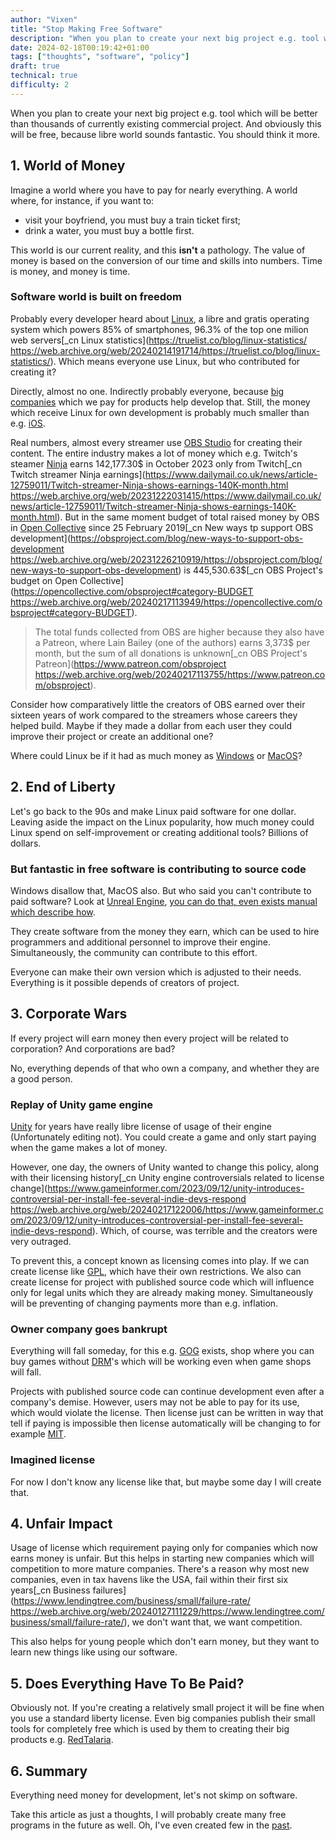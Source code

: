```yaml
---
author: "Vixen"
title: "Stop Making Free Software"
description: "When you plan to create your next big project e.g. tool which will be better than thousands of currently existing commercial project. And obviously this will be free, because libre world sounds fantastic. You should think it more."
date: 2024-02-18T00:19:42+01:00
tags: ["thoughts", "software", "policy"]
draft: true
technical: true
difficulty: 2
---
```


When you plan to create your next big project e.g. tool which will be better than thousands of currently existing commercial project. And obviously this will be free, because libre world sounds fantastic. You should think it more.

## 1. World of Money
Imagine a world where you have to pay for nearly everything. A world where, for instance, if you want to:
* visit your boyfriend, you must buy a train ticket first;
* drink a water, you must buy a bottle first.

This world is our current reality, and this **isn't** a pathology.
The value of money is based on the conversion of our time and skills into numbers. Time is money, and money is time.

### Software world is built on freedom
Probably every developer heard about [Linux](https://www.linux.org/), a libre and gratis operating system which powers 85% of smartphones, 96.3% of the top one milion web servers[_cn Linux statistics](https://truelist.co/blog/linux-statistics/ https://web.archive.org/web/20240214191714/https://truelist.co/blog/linux-statistics/). Which means everyone use Linux, but who contributed for creating it?

Directly, almost no one. Indirectly probably everyone, because [big companies](https://jobs.intel.com/en/job/-/-/599/56180513136) which we pay for products help develop that. Still, the money which receive Linux for own development is probably much smaller than e.g. [iOS](https://en.wikipedia.org/wiki/IOS).

Real numbers, almost every streamer use [OBS Studio](https://obsproject.com/) for creating their content. The entire industry makes a lot of money which e.g. Twitch's steamer [Ninja](https://en.wikipedia.org/wiki/Ninja_(gamer)) earns 142,177.30$ in October 2023 only from Twitch[_cn Twitch streamer Ninja earnings](https://www.dailymail.co.uk/news/article-12759011/Twitch-streamer-Ninja-shows-earnings-140K-month.html https://web.archive.org/web/20231222031415/https://www.dailymail.co.uk/news/article-12759011/Twitch-streamer-Ninja-shows-earnings-140K-month.html). But in the same moment budget of total raised money by OBS in [Open Collective](https://opencollective.com/) since 25 February 2019[_cn New ways tp support OBS development](https://obsproject.com/blog/new-ways-to-support-obs-development https://web.archive.org/web/20231226210919/https://obsproject.com/blog/new-ways-to-support-obs-development) is 445,530.63$[_cn OBS Project's budget on Open Collective](https://opencollective.com/obsproject#category-BUDGET https://web.archive.org/web/20240217113949/https://opencollective.com/obsproject#category-BUDGET).

> The total funds collected from OBS are higher because they also have a Patreon, where Lain Bailey (one of the authors) earns 3,373$ per month, but the sum of all donations is unknown[_cn OBS Project's Patreon](https://www.patreon.com/obsproject https://web.archive.org/web/20240217113755/https://www.patreon.com/obsproject).

Consider how comparatively little the creators of OBS earned over their sixteen years of work compared to the streamers whose careers they helped build. Maybe if they made a dollar from each user they could improve their project or create an additional one?

Where could Linux be if it had as much money as [Windows](https://www.microsoft.com/en-us/windows) or [MacOS](https://www.apple.com/macos)?

## 2. End of Liberty
Let's go back to the 90s and make Linux paid software for one dollar. Leaving aside the impact on the Linux popularity, how much money could Linux spend on self-improvement or creating additional tools? Billions of dollars.

### But fantastic in free software is contributing to source code
Windows disallow that, MacOS also. But who said you can't contribute to paid software? Look at [Unreal Engine](https://www.unrealengine.com/), [you can do that, even exists manual which describe how](https://docs.unrealengine.com/5.3/en-US/contributing-to-the-unreal-engine/).

They create software from the money they earn, which can be used to hire programmers and additional personnel to improve their engine. Simultaneously, the community can contribute to this effort.

Everyone can make their own version which is adjusted to their needs. Everything is it possible depends of creators of project.

## 3. Corporate Wars
If every project will earn money then every project will be related to corporation? And corporations are bad? 

No, everything depends of that who own a company, and whether they are a good person.

### Replay of Unity game engine
[Unity](https://unity.com/) for years have really libre license of usage of their engine (Unfortunately editing not). You could create a game and only start paying when the game makes a lot of money.

However, one day, the owners of Unity wanted to change this policy, along with their licensing history[_cn Unity engine controversials related to license change](https://www.gameinformer.com/2023/09/12/unity-introduces-controversial-per-install-fee-several-indie-devs-respond https://web.archive.org/web/20240217122006/https://www.gameinformer.com/2023/09/12/unity-introduces-controversial-per-install-fee-several-indie-devs-respond). Which, of course, was terrible and the creators were very outraged.

To prevent this, a concept known as licensing comes into play. If we can create license like [GPL](https://www.gnu.org/licenses/gpl-3.0.en.html), which have their own restrictions. We also can create license for project with published source code which will influence only for legal units which they are already making money. Simultaneously will be preventing of changing payments more than e.g. inflation.

### Owner company goes bankrupt
Everything will fall someday, for this e.g. [GOG](https://www.gog.com/) exists, shop where you can buy games without [DRM](https://en.wikipedia.org/wiki/Digital_rights_management)'s which will be working even when game shops will fall.

Projects with published source code can continue development even after a company's demise. However, users may not be able to pay for its use, which would violate the license. Then license just can be written in way that tell if paying is impossible then license automatically will be changing to for example [MIT](https://opensource.org/license/mit/).

### Imagined license
For now I don't know any license like that, but maybe some day I will create that.

## 4. Unfair Impact
Usage of license which requirement paying only for companies which now earns money is unfair. But this helps in starting new companies which will competition to more mature companies. There's a reason why most new companies, even in tax havens like the USA, fail within their first six years[_cn Business failures](https://www.lendingtree.com/business/small/failure-rate/ https://web.archive.org/web/20240127111229/https://www.lendingtree.com/business/small/failure-rate/), we don't want that, we want competition.

This also helps for young people which don't earn money, but they want to learn new things like using our software.

## 5. Does Everything Have To Be Paid?
Obviously not. If you're creating a relatively small project it will be fine when you use a standard liberty license. Even big companies publish their small tools for completely free which is used by them to creating their big products e.g. [RedTalaria](https://github.com/cdpred/RedTalaria).

## 6. Summary
Everything need money for development, let's not skimp on software. 

Take this article as just a thoughts, I will probably create many free programs in the future as well. Oh, I've even created few in the [past](https://github.com/NoiseStudio/NoiseEngine).
